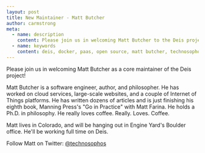 ```yaml
---
layout: post
title: New Maintainer - Matt Butcher
author: carmstrong
meta:
  - name: description
    content: Please join us in welcoming Matt Butcher to the Deis project!
  - name: keywords
    content: deis, docker, paas, open source, matt butcher, technosophos
---
```


Please join us in welcoming Matt Butcher as a core maintainer of the Deis project!

Matt Butcher is a software engineer, author, and philosopher. He has worked on cloud services, large-scale websites, and a couple of Internet of Things platforms. He has written dozens of articles and is just finishing his eighth book, Manning Press's "Go in Practice" with Matt Farina. He holds a Ph.D. in philosophy. He really loves coffee. Really. Loves. Coffee.

Matt lives in Colorado, and will be hanging out in Engine Yard's Boulder office. He'll be working full time on Deis.

Follow Matt on Twitter: [@technosophos](https://twitter.com/technosophos)
